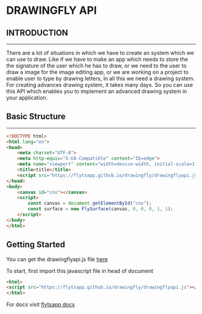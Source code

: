 # DRAWINGFLY API

## INTRODUCTION
<hr>

There are a lot of situations in which we have to create an system which we can use to draw. Like if we have to make an app which needs to store the the signature of the user which he has to draw, or we need to the user to draw a image for the image editing app, or we are working on a project to enable user to type by drawing letters, in all this we need a drawing system. For creating advances drawing system, it takes many days. So you can use this API which enables you to implement an advanced drawing system in your application.


## Basic Structure
<hr>

```html
<!DOCTYPE html>
<html lang="en">
<head>
    <meta charset="UTF-8">
    <meta http-equiv="X-UA-Compatible" content="IE=edge">
    <meta name="viewport" content="width=device-width, initial-scale=1.0">
    <title>title</title>
    <script src="https://flytsapp.github.io/drawingfly/drawingflyapi.js"></script><!-- Or relative path to drawingfly where downloaded -->
</head>
<body>
    <canvas id="cnv"></canvas>
    <script>
        const canvas = document.getElementById("cnv");
        const surface = new FlySurface(canvas, 0, 0, 0, 1, 1);
    </script>
</body>
</html>
```

## Getting Started
You can get the drawingflyapi.js file [here](https://flytsapp.github.io/drawingfly/drawingflyapi.js)

To start, first import this javascript file in head of document
```html
<html>
<script src="https://flytsapp.github.io/drawingfly/drawingflyapi.js"></script><!-- Or relative path to drawingfly where downloaded -->
</html>
```

For docs visit [flytsapp docs](https://flytsapp.github.io/drawingflyapi)
